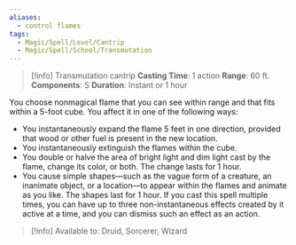 ```yaml
---
aliases:
  - control flames
tags:
  - Magic/Spell/Level/Cantrip
  - Magic/Spell/School/Transmutation
---
```

>[!info]
>Transmutation cantrip
>**Casting Time**: 1 action
>**Range**: 60 ft.
>**Components**: S
>**Duration**: Instant or 1 hour

You choose nonmagical flame that you can see within range and that fits within a 5-foot cube. You affect it in one of the following ways:
- You instantaneously expand the flame 5 feet in one direction, provided that wood or other fuel is present in the new location.
- You instantaneously extinguish the flames within the cube.
- You double or halve the area of bright light and dim light cast by the flame, change its color, or both. The change lasts for 1 hour.
- You cause simple shapes—such as the vague form of a creature, an inanimate object, or a location—to appear within the flames and animate as you like. The shapes last for 1 hour.
If you cast this spell multiple times, you can have up to three non-instantaneous effects created by it active at a time, and you can dismiss such an effect as an action.<br>
>[!info] Available to:
>Druid, Sorcerer, Wizard